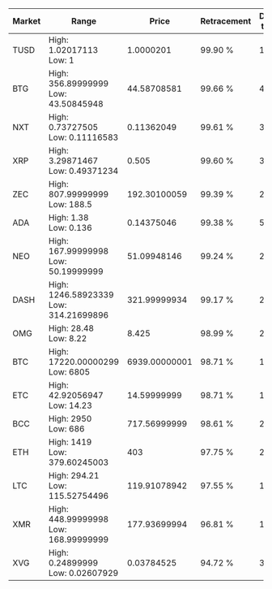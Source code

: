 | Market | Range | Price| Retracement | Doubles to 50% |
| --- | --- | --- | --- | --- |
| TUSD | High: 1.02017113<br />Low: 1 | 1.0000201 | 99.90 % | 1.01 |
| BTG | High: 356.89999999<br />Low: 43.50845948 | 44.58708581 | 99.66 % | 4.49 |
| NXT | High: 0.73727505<br />Low: 0.11116583 | 0.11362049 | 99.61 % | 3.73 |
| XRP | High: 3.29871467<br />Low: 0.49371234 | 0.505 | 99.60 % | 3.75 |
| ZEC | High: 807.99999999<br />Low: 188.5 | 192.30100059 | 99.39 % | 2.59 |
| ADA | High: 1.38<br />Low: 0.136 | 0.14375046 | 99.38 % | 5.27 |
| NEO | High: 167.99999998<br />Low: 50.19999999 | 51.09948146 | 99.24 % | 2.14 |
| DASH | High: 1246.58923339<br />Low: 314.21699896 | 321.99999934 | 99.17 % | 2.42 |
| OMG | High: 28.48<br />Low: 8.22 | 8.425 | 98.99 % | 2.18 |
| BTC | High: 17220.00000299<br />Low: 6805 | 6939.00000001 | 98.71 % | 1.73 |
| ETC | High: 42.92056947<br />Low: 14.23 | 14.59999999 | 98.71 % | 1.96 |
| BCC | High: 2950<br />Low: 686 | 717.56999999 | 98.61 % | 2.53 |
| ETH | High: 1419<br />Low: 379.60245003 | 403 | 97.75 % | 2.23 |
| LTC | High: 294.21<br />Low: 115.52754496 | 119.91078942 | 97.55 % | 1.71 |
| XMR | High: 448.99999998<br />Low: 168.99999999 | 177.93699994 | 96.81 % | 1.74 |
| XVG | High: 0.24899999<br />Low: 0.02607929 | 0.03784525 | 94.72 % | 3.63 |
